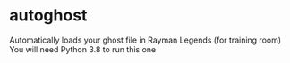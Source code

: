 # autoghost
Automatically loads your ghost file in Rayman Legends (for training room)
You will need Python 3.8 to run this one
